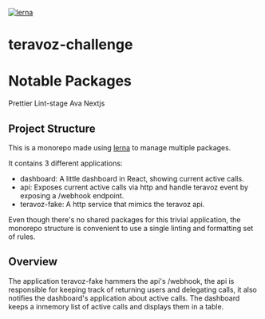 [![lerna](https://img.shields.io/badge/maintained%20with-lerna-cc00ff.svg)](https://lernajs.io/)

# teravoz-challenge

# Notable Packages

Prettier
Lint-stage
Ava
Nextjs

## Project Structure
This is a monorepo made using [lerna](https://github.com/lerna/lerna) to manage multiple packages.

It contains 3 different applications:
   - dashboard: A little dashboard in React, showing current active calls.
   - api: Exposes current active calls via http and handle teravoz event by exposing a /webhook endpoint.
   - teravoz-fake: A http service that mimics the teravoz api.

Even though there's no shared packages for this trivial application, the monorepo structure is convenient to use a single linting and formatting set of rules.

## Overview

The application teravoz-fake hammers the api's /webhook, the api is responsible for keeping track of returning users and delegating calls, it also
notifies the dashboard's application about active calls. The dashboard keeps a inmemory list of active calls and displays them in a table.
